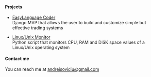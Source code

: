 #### Projects

* <a href="https://youtu.be/-RKKp_B5HP4" rel="nofollow">EasyLanguage Coder</a> <br>
Django MVP that allows the user to build and customize simple but effective trading systems

* <a href="https://github.com/andreisovidiu/servermonitoring" rel="nofollow">Linux/Unix Monitor</a> <br>
Python script that monitors CPU, RAM and DISK space values of a Linux/Unix operating system


#### Contact me
You can reach me at andreisovidiu@gmail.com

